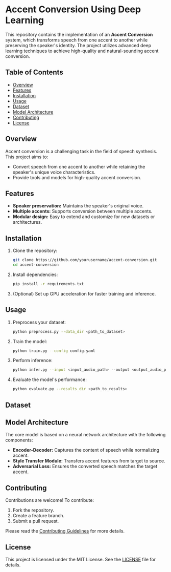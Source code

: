 
# Accent Conversion Using Deep Learning

This repository contains the implementation of an **Accent Conversion** system, which transforms speech from one accent to another while preserving the speaker's identity. The project utilizes advanced deep learning techniques to achieve high-quality and natural-sounding accent conversion.

## Table of Contents

- [Overview](#overview)
- [Features](#features)
- [Installation](#installation)
- [Usage](#usage)
- [Dataset](#dataset)
- [Model Architecture](#model-architecture)
- [Contributing](#contributing)
- [License](#license)

## Overview

Accent conversion is a challenging task in the field of speech synthesis. This project aims to:
- Convert speech from one accent to another while retaining the speaker's unique voice characteristics.
- Provide tools and models for high-quality accent conversion.

## Features

- **Speaker preservation:** Maintains the speaker's original voice.
- **Multiple accents:** Supports conversion between multiple accents.
- **Modular design:** Easy to extend and customize for new datasets or architectures.

## Installation

1. Clone the repository:
   ```bash
   git clone https://github.com/yourusername/accent-conversion.git
   cd accent-conversion
   ```

2. Install dependencies:
   ```bash
   pip install -r requirements.txt
   ```

3. (Optional) Set up GPU acceleration for faster training and inference.

## Usage

1. Preprocess your dataset:
   ```bash
   python preprocess.py --data_dir <path_to_dataset>
   ```

2. Train the model:
   ```bash
   python train.py --config config.yaml
   ```

3. Perform inference:
   ```bash
   python infer.py --input <input_audio_path> --output <output_audio_path>
   ```

4. Evaluate the model's performance:
   ```bash
   python evaluate.py --results_dir <path_to_results>
   ```

## Dataset


## Model Architecture

The core model is based on a neural network architecture with the following components:
- **Encoder-Decoder:** Captures the content of speech while normalizing accent.
- **Style Transfer Module:** Transfers accent features from target to source.
- **Adversarial Loss:** Ensures the converted speech matches the target accent.


## Contributing

Contributions are welcome! To contribute:
1. Fork the repository.
2. Create a feature branch.
3. Submit a pull request.

Please read the [Contributing Guidelines](CONTRIBUTING.md) for more details.

## License

This project is licensed under the MIT License. See the [LICENSE](LICENSE) file for details.
